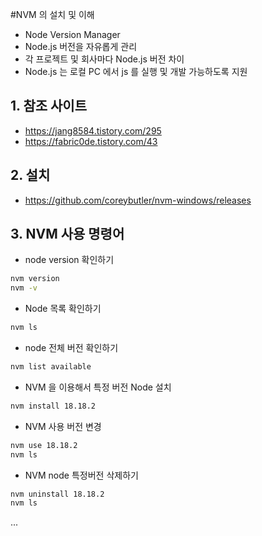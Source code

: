 #NVM 의 설치 및 이해

- Node Version Manager
- Node.js 버전을 자유롭게 관리
- 각 프로젝트 및 회사마다 Node.js 버전 차이
- Node.js 는 로컬 PC 에서 js 를 실행 및 개발 가능하도록 지원

## 1. 참조 사이트

- https://jang8584.tistory.com/295
- https://fabric0de.tistory.com/43

## 2. 설치

- https://github.com/coreybutler/nvm-windows/releases

## 3. NVM 사용 명령어

- node version 확인하기

```bash
nvm version
nvm -v
```

- Node 목록 확인하기

```bash
nvm ls
```

- node 전체 버전 확인하기

```bash
nvm list available
```

- NVM 을 이용해서 특정 버전 Node 설치

```bash
nvm install 18.18.2
```

- NVM 사용 버전 변경

```bash
nvm use 18.18.2
nvm ls
```

- NVM node 특정버전 삭제하기

```bash
nvm uninstall 18.18.2
nvm ls
```
...